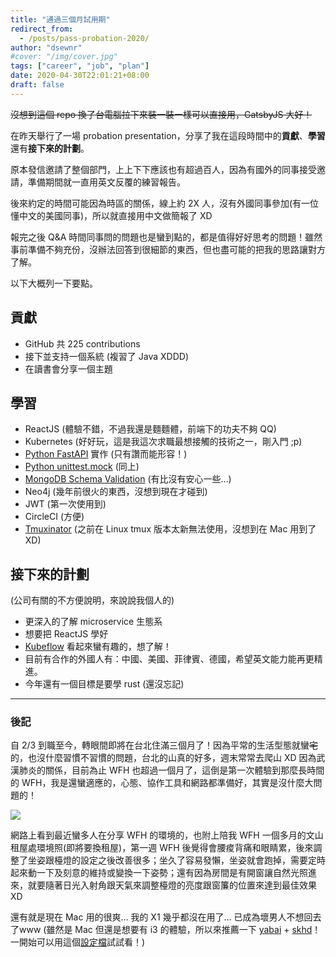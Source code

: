 ```yaml
---
title: "通過三個月試用期"
redirect_from:
  - /posts/pass-probation-2020/
author: "dsewnr"
#cover: "/img/cover.jpg"
tags: ["career", "job", "plan"]
date: 2020-04-30T22:01:21+08:00
draft: false
---
```


~~沒想到這個 repo 換了台電腦拉下來裝一裝一樣可以直接用，GatsbyJS 大好！~~

在昨天舉行了一場 probation presentation，分享了我在這段時間中的**貢獻**、**學習**還有**接下來的計劃**。

原本發信邀請了整個部門，上上下下應該也有超過百人，因為有國外的同事接受邀請，準備期間就一直用英文反覆的練習報告。

後來約定的時間可能因為時區的關係，線上約 2X 人，沒有外國同事參加(有一位懂中文的美國同事)，所以就直接用中文做簡報了 XD

報完之後 Q&A 時間同事問的問題也是蠻到點的，都是值得好好思考的問題！雖然事前準備不夠充份，沒辦法回答到很細節的東西，但也盡可能的把我的思路讓對方了解。

以下大概列一下要點。

## 貢獻
- GitHub 共 225 contributions
- 接下並支持一個系統 (複習了 Java XDDD)
- 在讀書會分享一個主題

## 學習
- ReactJS (體驗不錯，不過我還是麵麵體，前端下的功夫不夠 QQ)
- Kubernetes (好好玩，這是我這次求職最想接觸的技術之一，剛入門 ;p)
- [Python FastAPI](https://github.com/tiangolo/fastapi) 實作 (只有讚而能形容！)
- [Python unittest.mock](https://docs.python.org/3.7/library/unittest.mock.html) (同上)
- [MongoDB Schema Validation](https://docs.mongodb.com/manual/core/schema-validation/) (有比沒有安心一些…)
- Neo4j (幾年前很火的東西，沒想到現在才碰到)
- JWT (第一次使用到)
- CircleCI (方便)
- [Tmuxinator](https://github.com/tmuxinator/tmuxinator) (之前在 Linux tmux 版本太新無法使用，沒想到在 Mac 用到了 XD)

## 接下來的計劃
(公司有關的不方便說明，來說說我個人的)
- 更深入的了解 microservice 生態系
- 想要把 ReactJS 學好
- [Kubeflow](https://www.kubeflow.org/) 看起來蠻有趣的，想了解！
- 目前有合作的外國人有：中國、美國、菲律賓、德國，希望英文能力能再更精進。
- 今年還有一個目標是要學 rust (還沒忘記)

---

### 後記
自 2/3 到職至今，轉眼間即將在台北住滿三個月了！因為平常的生活型態就蠻~~宅~~的，也沒什麼習慣不習慣的問題，台北的山真的好多，週末常常去爬山 XD
因為武漢肺炎的關係，目前為止 WFH 也超過一個月了，這倒是第一次體驗到那麼長時間的 WFH，我是還蠻適應的，心態、協作工具和網路都準備好，其實是沒什麼大問題的！

![](/images/pass-probation-wfh.jpeg)

網路上看到最近蠻多人在分享 WFH 的環境的，也附上陪我 WFH 一個多月的文山租屋處環境照(即將要換租屋)，第一週 WFH 後覺得會腰痠背痛和眼睛累，後來調整了坐姿跟檯燈的設定之後改善很多；坐久了容易發懶，坐姿就會跑掉，需要定時起來動一下及刻意的維持或變換一下姿勢；還有因為房間是有開窗讓自然光照進來，就要隨著日光入射角跟天氣來調整檯燈的亮度跟窗簾的位置來達到最佳效果 XD

還有就是現在 Mac 用的很爽… 我的 X1 幾乎都沒在用了… 已成為壞男人不想回去了www
(雖然是 Mac 但還是想要有 i3 的體驗，所以來推薦一下 [yabai](https://github.com/koekeishiya/yabai) + [skhd](https://github.com/koekeishiya/skhd)！一開始可以用這個[設定檔](https://github.com/Julian-Heng/chunkwm-yabai-config)試試看！)

